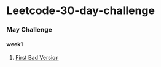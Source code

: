 # Leetcode-30-day-challenge

### May Challenge ###
#### week1 ####
1. [First Bad Version](https://github.com/shrinathjoshi/Leetcode-30-day-challenge/tree/master/May%20Challenge/week1)
